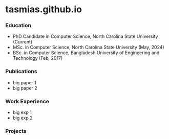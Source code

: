 # tasmias.github.io

### Education
- PhD Candidate in Computer Science, North Carolina State University (Current)
- MSc. in Computer Science, North Carolina State University (May, 2024)
- BSc. in Computer Science, Bangladesh University of Engineering and Technology (Feb, 2017)

### Publications
- big paper 1
- big paper 2

### Work Experience
- big exp 1
- big exp 2

### Projects
